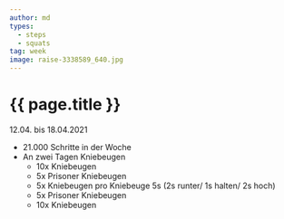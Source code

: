 ```yaml
---
author: md
types:
  - steps
  - squats
tag: week
image: raise-3338589_640.jpg
---
```

# {{ page.title }}
12.04. bis 18.04.2021

- 21.000 Schritte in der Woche
- An zwei Tagen Kniebeugen
  - 10x Kniebeugen
  - 5x Prisoner Kniebeugen
  - 5x Kniebeugen pro Kniebeuge 5s (2s runter/ 1s halten/ 2s hoch)
  - 5x Prisoner Kniebeugen        
  - 10x Kniebeugen